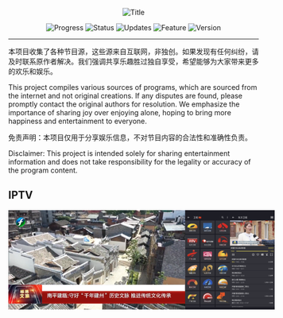 <p align="center">
  <img width="600" src="https://img.shields.io/badge/-节目源分享 Program Source Sharing-blue?style=for-the-badge&logo=your-logo&logoColor=white" alt="Title">
</p>



<p align="center">
  <img src="https://img.shields.io/badge/Progress-In%20Development-yellow" alt="Progress">
  <img src="https://img.shields.io/badge/Status-Active-brightgreen" alt="Status">
  <img src="https://img.shields.io/badge/Updates-Regular-blue" alt="Updates">
  <img src="https://img.shields.io/badge/Feature-New-red" alt="Feature">
  <img src="https://img.shields.io/badge/Version-1.0-lightgrey" alt="Version">
</p>


---
本项目收集了各种节目源，这些源来自互联网，非独创。如果发现有任何纠纷，请及时联系原作者解决。我们强调共享乐趣胜过独自享受，希望能够为大家带来更多的欢乐和娱乐。

This project compiles various sources of programs, which are sourced from the internet and not original creations. If any disputes are found, please promptly contact the original authors for resolution. We emphasize the importance of sharing joy over enjoying alone, hoping to bring more happiness and entertainment to everyone.

免责声明：本项目仅用于分享娱乐信息，不对节目内容的合法性和准确性负责。

Disclaimer: This project is intended solely for sharing entertainment information and does not take responsibility for the legality or accuracy of the program content.


## IPTV
<div style="display: flex; justify-content: space-between;">
  <img src="Logo/iptv.png" style="height: 200px;" alt="电脑截图">
  <img src="Logo/1.png" style="height: 200px;" alt="手机截图1">
  <img src="Logo/2.png" style="height: 200px;" alt="手机截图2">
</div>

















